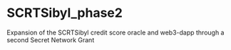# SCRTSibyl_phase2
Expansion of the SCRTSibyl credit score oracle and web3-dapp through a second Secret Network Grant
